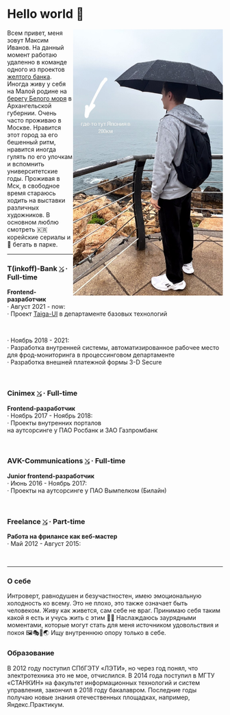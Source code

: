 # Hello world 👋

<img src="https://raw.githubusercontent.com/splincode/splincode/refs/heads/main/south-korea.jpg" width="350" align="right">

Всем привет, меня зовут Максим Иванов. На данный момент работаю удаленно в команде одного из проектов <a href="https://en.wikipedia.org/wiki/T-Bank" target="_blank">желтого банка</a>. Иногда живу у себя на Малой родине на <a href="https://yandex.ru/maps/geo/onega/53122552/?ll=38.055717%2C63.913597&z=12.62" target="_blank">берегу Белого моря</a> в Архангельской губернии. Очень часто проживаю в Москве. Нравится этот город за его бешенный ритм, нравится иногда гулять по его улочкам и вспомнить университетские годы. Проживая в Мск, в свободное время стараюсь ходить на выставки различных художников. В основном люблю смотреть 🇰🇷 корейские сериалы и 🏃 бегать в парке.

<hr>

### T(inkoff)-Bank <a href="https://www.tbank.ru/" target="_blank"><code>⤯</code></a> · Full-time
**Frontend-разработчик** <br>
· Август 2021 - now: <br>
· Проект [Taiga-UI](https://taiga-ui.dev/) в департаменте базовых технологий <br>

<code><img alt="" height="17px" src="https://cdn.svgporn.com/logos/webstorm.svg" align="center" /></code>
<code><img alt="" height="17px" src="https://cdn.svgporn.com/logos/angular-icon.svg" align="center" /></code>
<code><img alt="" height="17px" src="https://cdn.svgporn.com/logos/playwright.svg" align="center" /></code>

· Ноябрь 2018 - 2021:  <br>
· Разработка внутренней системы, автоматизированное рабочее место для фрод-мониторинга в процессинговом департаменте <br>
· Разработка внешней платежной формы 3-D Secure <br>

<code><img alt="" height="17px" src="https://cdn.svgporn.com/logos/webstorm.svg" align="center" /></code>
<code><img alt="" height="17px" src="https://v6.angular.io/assets/images/logos/angular/shield-large.svg" align="center" /></code>
<code><img alt="" height="17px" src="https://v9.material.angular.io/assets/img/angular-material-logo.svg" align="center" /></code>
<code><img alt="" height="17px" src="https://user-images.githubusercontent.com/1283734/83267345-6c14e180-a207-11ea-95fb-eebcf1b1c3b3.png" align="center" /></code>
<code><img alt="" height="17px" src="https://cdn.svgporn.com/logos/jest.svg" align="center" /></code>
<code><img alt="" height="17px" src="https://cdn.svgporn.com/logos/cypress-icon.svg" align="center" /></code>
<code><img alt="" height="17px" src="https://cdn.svgporn.com/logos/docker-icon.svg" align="center" /></code>

### Cinimex <a href="https://cinimex.ru/" target="_blank"><code>⤯</code></a> · Full-time
**Frontend-разработчик** <br>
 · Ноябрь 2017 - Ноябрь 2018: <br>
 · Проекты внутренних порталов <br> на аутсорсинге у ПАО Росбанк и ЗАО Газпромбанк

<code><img alt="" height="17px" src="https://cdn.svgporn.com/logos/webstorm.svg" align="center" /></code>
<code><img alt="" height="17px" src="https://cdn.svgporn.com/logos/typescript-icon.svg" align="center" /></code>
<code><img alt="" height="17px" src="https://v6.angular.io/assets/images/logos/angular/shield-large.svg" align="center" /></code>
<code><img alt="" height="17px" src="https://cdn.svgporn.com/logos/materializecss.svg" align="center" /></code>
<code><img alt="" height="17px" src="https://cdn.svgporn.com/logos/karma.svg" align="center" /></code>
<code><img alt="" height="17px" src="https://cdn.svgporn.com/logos/protractor.svg" align="center" /></code>

### AVK-Communications <a href="http://www.atlant-inform.ru/" target="_blank"><code>⤯</code></a> · Full-time
**Junior frontend-разработчик** <br>
 · Июнь 2016 - Ноябрь 2017: <br>
 · Проекты на аутсорсинге у ПАО Вымпелком (Билайн)

<code><img alt="" height="17px" src="https://cdn.svgporn.com/logos/webstorm.svg" align="center" /></code>
<code><img alt="" height="17px" src="https://cdn.svgporn.com/logos/javascript.svg" align="center" /></code>
<code><img alt="" height="17px" src="https://angularjs.org/img/ng-logo.png" align="center" /></code>

### Freelance <a href="https://freelance.ru/" target="_blank"><code>⤯</code></a> · Part-time
**Работа на фрилансе как веб-мастер** <br>
 · Май 2012 - Август 2015:

<code><img alt="" height="17px" src="https://cdn.svgporn.com/logos/sublimetext-icon.svg" align="center" /></code>
<code><img alt="" height="17px" src="https://cdn.svgporn.com/logos/html-5.svg" align="center" /></code>
<code><img alt="" height="17px" src="https://cdn.svgporn.com/logos/css-3.svg" align="center" /></code>
<code><img alt="" height="17px" src="https://cdn.svgporn.com/logos/javascript.svg" align="center" /></code>
<code><img alt="" height="17px" src="https://cdn.svgporn.com/logos/jquery.svg" align="center" /></code>
<code><img alt="" height="17px" src="https://cdn.svgporn.com/logos/php.svg" align="center" /></code>
<code><img alt="" height="17px" src="https://cdn.svgporn.com/logos/mysql.svg" align="center" /></code>
<code><img alt="" height="17px" src="https://cdn.svgporn.com/logos/joomla.svg" align="center" /></code>
<code><img alt="" height="17px" src="https://cdn.svgporn.com/logos/wordpress.svg" align="center" /></code>

<hr>

### О себе

Интроверт, равнодушен и безучастностен, имею эмоциональную холодность ко всему. Это не плохо, это также означает быть человеком. Живу как живется, сам себе не враг. Принимаю себя таким какой я есть и учусь жить с этим 🧘‍♂️ Наслаждаюсь заурядными моментами, которые могут стать для меня источником удовольствия и покоя 🖼🎭🏃🌏 Ищу внутреннюю опору только в себе.

### Образование

В 2012 году поступил СПбГЭТУ «ЛЭТИ», но через год понял, что электротехника это не мое, отчислился. В 2014 года поступил в МГТУ «СТАНКИН» на факультет информационных технологий и систем управления, закончил в 2018 году бакалавром. Последние годы получаю новые знания отечественных площадках, например, Яндекс.Практикум.

